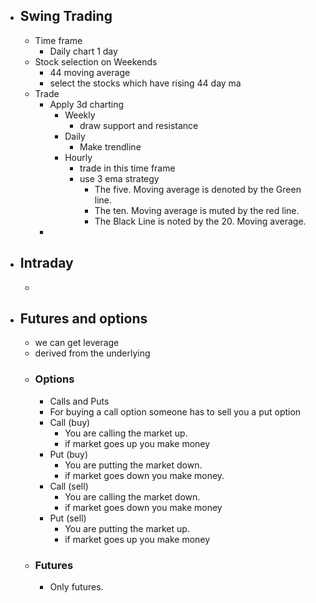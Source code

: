 - ## Swing Trading
	- Time frame
		- Daily chart 1 day
	- Stock selection on Weekends
		- 44 moving average
		- select the stocks which have rising 44 day ma
	- Trade
		- Apply 3d charting
			- Weekly
				- draw support and resistance
			- Daily
				- Make trendline
			- Hourly
				- trade in this time frame
				- use 3 ema strategy
					- The five. Moving average is denoted by the Green line.
					- The ten. Moving average is muted by the red line.
					- The Black Line is noted by the 20. Moving average.
		-
- ## Intraday
	-
- ## Futures and options
	- we can get leverage
	- derived from the underlying
	- ### Options
		- Calls and Puts
		- For buying a call option someone has to sell you a put option
		- Call (buy)
			- You are calling the market up.
			- if market goes up you make money
		- Put (buy)
			- You are putting the market down.
			- if market goes down you make money.
		- Call (sell)
			- You are calling the market down.
			- if market goes down you make money
		- Put (sell)
			- You are putting the market up.
			- if market goes up you make money
	- ### Futures
		- Only futures.
